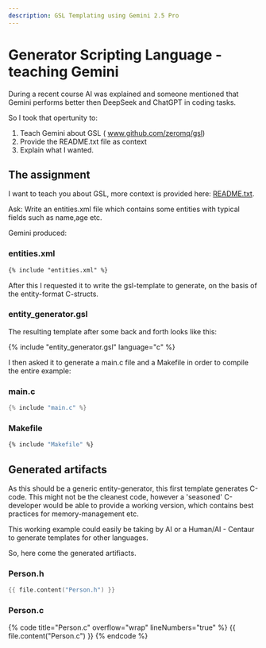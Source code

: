 ```yaml
---
description: GSL Templating using Gemini 2.5 Pro
---
```


# Generator Scripting Language - teaching Gemini

During a recent course AI was explained and someone mentioned that
Gemini performs better then DeepSeek and ChatGPT in coding tasks.

So I took that opertunity to:

1. Teach Gemini about GSL ( www.github.com/zeromq/gsl)
2. Provide the README.txt file as context
3. Explain what I wanted.

## The assignment

I want to teach you about GSL, more context is provided here: [README.txt](https://github.com/zeromq/gsl/blob/master/README.txt).

Ask: Write an entities.xml file which contains some entities with typical fields such as name,age etc.

Gemini produced: 

### entities.xml

```xml
{% include "entities.xml" %}
```

After this I requested it to write the gsl-template to generate, on the basis of the entity-format C-structs.

### entity_generator.gsl
The resulting template after some back and forth looks like this:

{% include "entity_generator.gsl" language="c" %}

I then asked it to generate a main.c file and a Makefile in order to compile the entire example:

### main.c

```c
{% include "main.c" %}
```

### Makefile

```Makefile
{% include "Makefile" %}
```


## Generated artifacts

As this should be a generic entity-generator, this first template generates C-code.
This might not be the cleanest code, however a 'seasoned' C-developer would be able
to provide a working version, which contains best practices for memory-management etc.

This working example could easily be taking by AI or a Human/AI - Centaur to generate
templates for other languages.

So, here come the generated artifiacts.

### Person.h

```c
{{ file.content("Person.h") }}
```


### Person.c

{% code title="Person.c" overflow="wrap" lineNumbers="true" %}
{{ file.content("Person.c") }}
{% endcode %}

